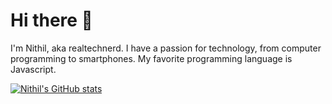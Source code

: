 # Hi there 👋

I'm Nithil, aka realtechnerd. I have a passion for technology, from computer programming to smartphones. My favorite programming language is Javascript.

[![Nithil's GitHub stats](https://github-readme-stats.vercel.app/api?username=realtechnerd&show_icons=true&theme=dark)](https://github.com/anuraghazra/github-readme-stats)
